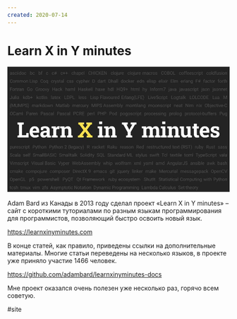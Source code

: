 ```yaml
---
created: 2020-07-14
---
```


# Learn X in Y minutes

![Learn X in Y minutes promo](learn-x-in-y-minutes.jpeg "Learn X in Y minutes promo")

Adam Bard из Канады в 2013 году сделал проект «Learn X in Y minutes» – сайт с короткими туториалами по разным языкам программирования для программистов, позволяющий быстро освоить новый язык.

https://learnxinyminutes.com

В конце статей, как правило, приведены ссылки на дополнительные материалы.
Многие статьи переведены на несколько языков, в проекте уже приняло участие 1466 человек.

https://github.com/adambard/learnxinyminutes-docs

Мне проект оказался очень полезен уже несколько раз, горячо всем советую.

#site
